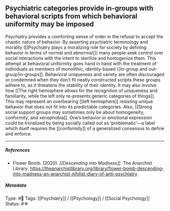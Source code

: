 ## Psychiatric categories provide in-groups with behavioral scripts from which behavioral uniformity may be imposed # 

Psychiatry provides a comforting sense of order in the refusal to accept the chaotic nature of behavior. By asserting psychiatric terminology and morality ([[Psychiatry plays a moralizing role for society by defining behavior in terms of normal and abnormal]]) many people seek control over social interactions with the intent to sterilize and homogenize them. This attempt at behavioral uniformity goes hand in hand with the treatment of individuals as members of monolithic, identity-based [[In-group and out-group|in-groups]]. Behavioral uniqueness and variety are often discouraged or condemned when they don’t fit neatly constructed scripts these groups adhere to, as it threatens the stability of their identity. It may also involve how [[The right hemisphere allows for the recognition of uniqueness and familiarity, while the left only re-presents generic categories of things]]. This may represent an overbearing [[left hemisphere]] resisting unique behavior that does not fit into its predictable categories. Also, [[Strong social support groups may sometimes only be about homogeneity, conformity, and xenophobia]]. One’s behavior or emotional expression could be trivialized by being socially called out as ‘problematic’—a label which itself requires the [[conformity]] of a generalized consensus to define and enforce. 

___

##### References

- Flower Bomb. (2020). _[[Descending into Madness]]_. The Anarchist Library: https://theanarchistlibrary.org/library/flower-bomb-descending-into-madness-an-anarchist-nihilist-diary-of-anti-psychiatry.

##### Metadata

Type: #🔴 
Tags:  [[Psychiatry]] / [[Psychology]] / [[Social Psychology]]
Status: #☀️ 